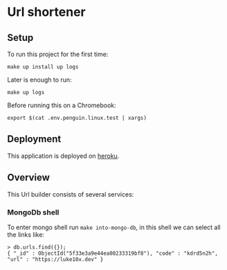 # Url shortener

## Setup

To run this project for the first time:

    make up install up logs

Later is enough to run:

    make up logs

Before running this on a Chromebook:

    export $(cat .env.penguin.linux.test | xargs)

## Deployment

This application is deployed on [heroku](https://shortnor.herokuapp.com).

## Overview

This Url builder consists of several services:

### MongoDb shell

To enter mongo shell run `make into-mongo-db`,
in this shell we can select all the links like:

    > db.urls.find({});
    { "_id" : ObjectId("5f33e3a9e44ea00233319bf8"), "code" : "kdrd5n2h", "url" : "https://luke10x.dev" }

